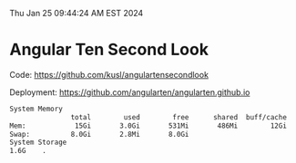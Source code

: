 Thu Jan 25 09:44:24 AM EST 2024

# Angular Ten Second Look

Code: https://github.com/kusl/angulartensecondlook

Deployment: https://github.com/angularten/angularten.github.io

```bash
System Memory
               total        used        free      shared  buff/cache   available
Mem:            15Gi       3.0Gi       531Mi       486Mi        12Gi        12Gi
Swap:          8.0Gi       2.8Mi       8.0Gi
System Storage
1.6G	.
```
